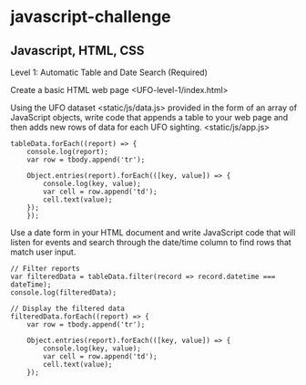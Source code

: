 # javascript-challenge
## Javascript, HTML, CSS

Level 1: Automatic Table and Date Search (Required)


Create a basic HTML web page <UFO-level-1/index.html>

Using the UFO dataset <static/js/data.js> provided in the form of an array of JavaScript objects, write code that appends a table to your web page and then adds new rows of data for each UFO sighting. <static/js/app.js>
```
tableData.forEach((report) => {
    console.log(report);
    var row = tbody.append('tr');

    Object.entries(report).forEach(([key, value]) => {
        console.log(key, value);
        var cell = row.append('td');
        cell.text(value);
    });
    });
 ```


Use a date form in your HTML document and write JavaScript code that will listen for events and search through the date/time column to find rows that match user input.
```
// Filter reports
var filteredData = tableData.filter(record => record.datetime === dateTime);
console.log(filteredData);

// Display the filtered data
filteredData.forEach((report) => {
    var row = tbody.append('tr');

    Object.entries(report).forEach(([key, value]) => {
        console.log(key, value);
        var cell = row.append('td');
        cell.text(value);
    });
```
